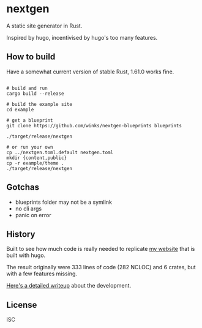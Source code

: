 # nextgen

A static site generator in Rust.

Inspired by hugo, incentivised by hugo's too many features.


## How to build

Have a somewhat current version of stable Rust, 1.61.0 works fine.

```
```

```
# build and run
cargo build --release

# build the example site
cd example

# get a blueprint
git clone https://github.com/winks/nextgen-blueprints blueprints

./target/release/nextgen

# or run your own
cp ../nextgen.toml.default nextgen.toml
mkdir {content,public}
cp -r example/theme .
./target/release/nextgen
```

## Gotchas

  * blueprints folder may not be a symlink
  * no cli args
  * panic on error


## History

Built to see how much code is really needed to replicate [my website](https://f5n.org) that is built with hugo.

The result originally were 333 lines of code (282 NCLOC) and 6 crates, but with a few features missing.

[Here's a detailed writeup](https://f5n.org/blog/2020/a-static-site-generator/) about the development.

## License

ISC

